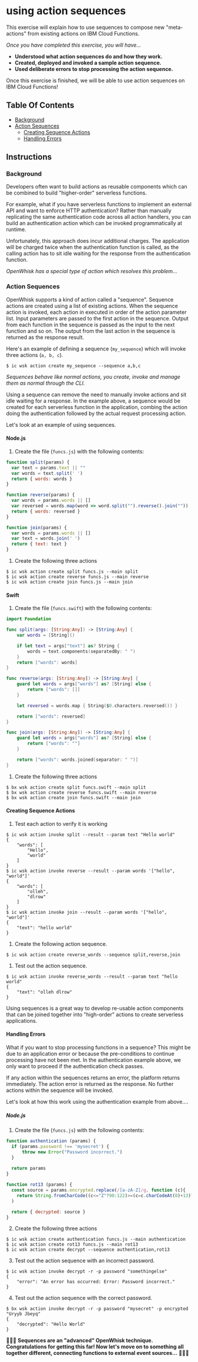 # using action sequences

This exercise will explain how to use sequences to compose new "meta-actions" from existing actions on IBM Cloud Functions.

*Once you have completed this exercise, you will have…*

- **Understood what action sequences do and how they work.**
- **Created, deployed and invoked a sample action sequence.**
- **Used deliberate errors to stop processing the action sequence.**

Once this exercise is finished, we will be able to use action sequences on IBM Cloud Functions!

## Table Of Contents

* [Background](#background)
* [Action Sequences](#action-sequences)
  * [Creating Sequence Actions](#creating-sequence-actions)
  * [Handling Errors](#handling-errors)

## Instructions

### Background

Developers often want to build actions as reusable components which can be combined to build "higher-order" serverless functions.

For example, what if you have serverless functions to implement an external API and want to enforce HTTP authentication? Rather than manually replicating the same authentication code across all action handlers, you can build an authentication action which can be invoked programmatically at runtime.

Unfortunately, this approach does incur additional charges. The application will be charged twice when the authentication function is called, as the calling action has to sit idle waiting for the response from the authentication function.

*OpenWhisk has a special type of action which resolves this problem...*

### Action Sequences

OpenWhisk supports a kind of action called a "sequence". Sequence actions are created using a list of existing actions. When the sequence action is invoked, each action in executed in order of the action parameter list. Input parameters are passed to the first action in the sequence. Output from each function in the sequence is passed as the input to the next function and so on. The output from the last action in the sequence is returned as the response result.

Here's an example of defining a sequence (`my_sequence`) which will invoke three actions (`a, b, c`).

```
$ ic wsk action create my_sequence --sequence a,b,c
```

*Sequences behave like normal actions, you create, invoke and manage them as normal through the CLI.*

Using a sequence can remove the need to manually invoke actions and sit idle waiting for a response. In the example above, a sequence would be created for each serverless function in the application, combing the action doing the authentication followed by the actual request processing action.

Let's look at an example of using sequences.  

#### Node.js

1. Create the file (`funcs.js`) with the following contents:

```javascript
function split(params) {
  var text = params.text || ""
  var words = text.split(' ')
  return { words: words }
}

function reverse(params) {
  var words = params.words || []
  var reversed = words.map(word => word.split("").reverse().join(""))
  return { words: reversed }
}

function join(params) {
  var words = params.words || []
  var text = words.join(' ')
  return { text: text }
}
```

1. Create the following three actions

```
$ ic wsk action create split funcs.js --main split
$ ic wsk action create reverse funcs.js --main reverse
$ ic wsk action create join funcs.js --main join
```

#### Swift

1. Create the file (`funcs.swift`) with the following contents:

```swift
import Foundation

func split(args: [String:Any]) -> [String:Any] {
    var words = [String]()

    if let text = args["text"] as? String {
        words = text.components(separatedBy: " ")
    }
    return ["words": words]
}

func reverse(args: [String:Any]) -> [String:Any] {
    guard let words = args["words"] as? [String] else {
        return ["words": []]
    }

    let reversed = words.map { String($0.characters.reversed()) }

    return ["words": reversed]
}

func join(args: [String:Any]) -> [String:Any] {
    guard let words = args["words"] as? [String] else {
        return ["words": ""]
    }

    return ["words": words.joined(separator: " ")]
}
```

1. Create the following three actions

```
$ bx wsk action create split funcs.swift --main split
$ bx wsk action create reverse funcs.swift --main reverse
$ bx wsk action create join funcs.swift --main join
```

#### Creating Sequence Actions

1. Test each action to verify it is working

```
$ ic wsk action invoke split --result --param text "Hello world"
{
    "words": [
        "Hello",
        "world"
    ]
}
$ ic wsk action invoke reverse --result --param words '["hello", "world"]'
{
    "words": [
        "olleh",
        "dlrow"
    ]
}
$ ic wsk action invoke join --result --param words '["hello", "world"]'
{
    "text": "hello world"
}
```

1. Create the following action sequence.

```
$ ic wsk action create reverse_words --sequence split,reverse,join
```

1. Test out the action sequence.

```
$ ic wsk action invoke reverse_words --result --param text "hello world"
{
    "text": "olleh dlrow"
}
```

Using sequences is a great way to develop re-usable action components that can be joined together into "high-order" actions to create serverless applications. 

#### Handling Errors

What if you want to stop processing functions in a sequence? This might be due to an application error or because the pre-conditions to continue processing have not been met. In the authentication example above, we only want to proceed if the authentication check passes.

If any action within the sequences returns an error, the platform returns immediately. The action error is returned as the response. No further actions within the sequence will be invoked.

Let's look at how this work using the authentication example from above....

##### Node.js

1. Create the file (`funcs.js`) with the following contents:

```javascript
function authentication (params) {
  if (params.password !== 'mysecret') {
      throw new Error("Password incorrect.")
  }
    
  return params  
}

function rot13 (params) {
  const source = params.encrypted.replace(/[a-zA-Z]/g, function (c){
    return String.fromCharCode((c<="Z"?90:122)>=(c=c.charCodeAt(0)+13)?c:c-26)}
  )

  return { decrypted: source }
}
```

2. Create the following three actions

```
$ ic wsk action create authentication funcs.js --main authentication
$ ic wsk action create rot13 funcs.js --main rot13
$ ic wsk action create decrypt --sequence authentication,rot13
```

3. Test out the action sequence with an incorrect password.

```
$ ic wsk action invoke decrypt -r -p password "somethingelse"
{
    "error": "An error has occurred: Error: Password incorrect."
}
```

4. Test out the action sequence with the correct password.

```
$ bx wsk action invoke decrypt -r -p password "mysecret" -p encrypted "Uryyb Jbeyq"
{
    "decrypted": "Hello World"
}
```



🎉🎉🎉 **Sequences are an "advanced" OpenWhisk technique. Congratulations for getting this far! Now let's move on to something all together different, connecting functions to external event sources…** 🎉🎉🎉



#### 